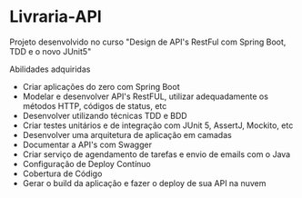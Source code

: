 # Livraria-API 

Projeto desenvolvido no curso "Design de API's RestFul com Spring Boot, TDD e o novo JUnit5"
 
Abilidades adquiridas

- Criar aplicações do zero com Spring Boot
- Modelar e desenvolver API's RestFUL, utilizar adequadamente os métodos HTTP, códigos de status, etc
- Desenvolver utilizando técnicas TDD e BDD
- Criar testes unitários e de integração com JUnit 5, AssertJ, Mockito, etc
- Desenvolver uma arquitetura de aplicação em camadas
- Documentar a API's com Swagger
- Criar serviço de agendamento de tarefas e envio de emails com o Java
- Configuração de Deploy Contínuo
- Cobertura de Código
- Gerar o build da aplicação e fazer o deploy de sua API na nuvem
